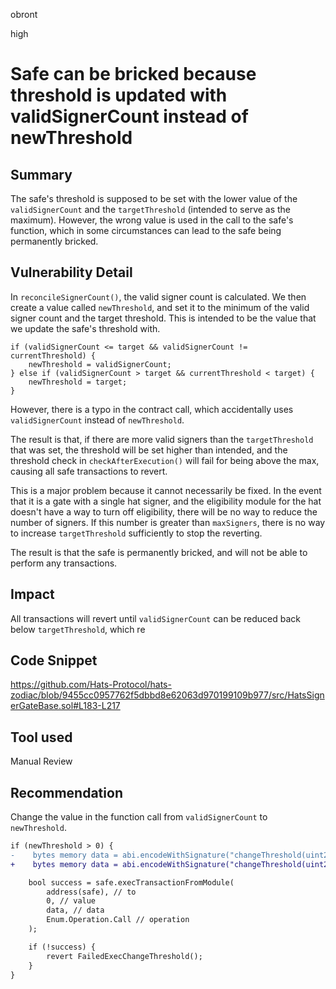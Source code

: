 obront

high

# Safe can be bricked because threshold is updated with validSignerCount instead of newThreshold

## Summary

The safe's threshold is supposed to be set with the lower value of the `validSignerCount` and the `targetThreshold` (intended to serve as the maximum). However, the wrong value is used in the call to the safe's function, which in some circumstances can lead to the safe being permanently bricked.

## Vulnerability Detail

In `reconcileSignerCount()`, the valid signer count is calculated. We then create a value called `newThreshold`, and set it to the minimum of the valid signer count and the target threshold. This is intended to be the value that we update the safe's threshold with.

```solidity
if (validSignerCount <= target && validSignerCount != currentThreshold) {
    newThreshold = validSignerCount;
} else if (validSignerCount > target && currentThreshold < target) {
    newThreshold = target;
}
```

However, there is a typo in the contract call, which accidentally uses `validSignerCount` instead of `newThreshold`.

The result is that, if there are more valid signers than the `targetThreshold` that was set, the threshold will be set higher than intended, and the threshold check in `checkAfterExecution()` will fail for being above the max, causing all safe transactions to revert.

This is a major problem because it cannot necessarily be fixed. In the event that it is a gate with a single hat signer, and the eligibility module for the hat doesn't have a way to turn off eligibility, there will be no way to reduce the number of signers. If this number is greater than `maxSigners`, there is no way to increase `targetThreshold` sufficiently to stop the reverting. 

The result is that the safe is permanently bricked, and will not be able to perform any transactions.

## Impact

All transactions will revert until `validSignerCount` can be reduced back below `targetThreshold`, which re

## Code Snippet

https://github.com/Hats-Protocol/hats-zodiac/blob/9455cc0957762f5dbbd8e62063d970199109b977/src/HatsSignerGateBase.sol#L183-L217

## Tool used

Manual Review

## Recommendation

Change the value in the function call from `validSignerCount` to `newThreshold`.

```diff
if (newThreshold > 0) {
-    bytes memory data = abi.encodeWithSignature("changeThreshold(uint256)", validSignerCount);
+    bytes memory data = abi.encodeWithSignature("changeThreshold(uint256)", newThreshold);

    bool success = safe.execTransactionFromModule(
        address(safe), // to
        0, // value
        data, // data
        Enum.Operation.Call // operation
    );

    if (!success) {
        revert FailedExecChangeThreshold();
    }
}
```